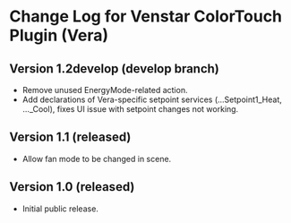 # Change Log for Venstar ColorTouch Plugin (Vera) #

## Version 1.2develop (develop branch) ##

* Remove unused EnergyMode-related action.
* Add declarations of Vera-specific setpoint services (...Setpoint1_Heat, ..._Cool), fixes UI issue with setpoint changes not working.

## Version 1.1 (released) ##

* Allow fan mode to be changed in scene.

## Version 1.0 (released) ##

* Initial public release.
